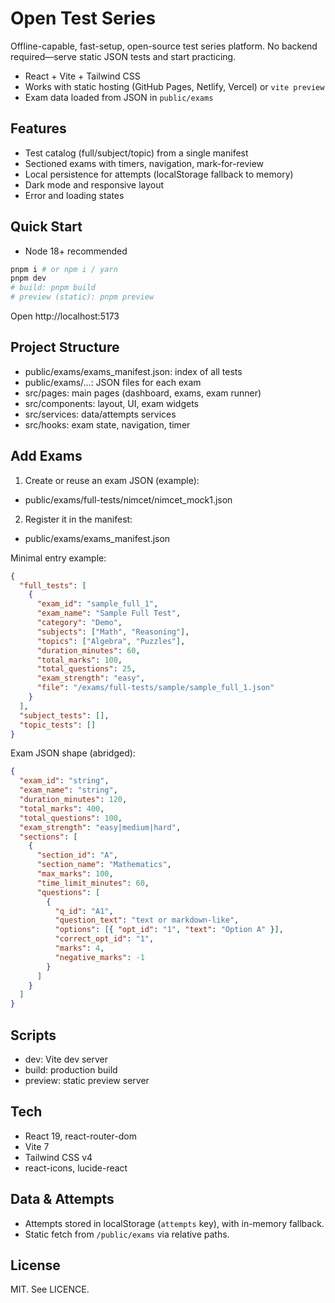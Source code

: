 # Open Test Series

Offline-capable, fast-setup, open-source test series platform. No backend required—serve static JSON tests and start practicing.

- React + Vite + Tailwind CSS
- Works with static hosting (GitHub Pages, Netlify, Vercel) or `vite preview`
- Exam data loaded from JSON in `public/exams`

## Features

- Test catalog (full/subject/topic) from a single manifest
- Sectioned exams with timers, navigation, mark-for-review
- Local persistence for attempts (localStorage fallback to memory)
- Dark mode and responsive layout
- Error and loading states

## Quick Start

- Node 18+ recommended

```bash
pnpm i # or npm i / yarn
pnpm dev
# build: pnpm build
# preview (static): pnpm preview
```

Open http://localhost:5173

## Project Structure

- public/exams/exams_manifest.json: index of all tests
- public/exams/...: JSON files for each exam
- src/pages: main pages (dashboard, exams, exam runner)
- src/components: layout, UI, exam widgets
- src/services: data/attempts services
- src/hooks: exam state, navigation, timer

## Add Exams

1) Create or reuse an exam JSON (example):
- public/exams/full-tests/nimcet/nimcet_mock1.json

2) Register it in the manifest:
- public/exams/exams_manifest.json

Minimal entry example:

```json
{
  "full_tests": [
    {
      "exam_id": "sample_full_1",
      "exam_name": "Sample Full Test",
      "category": "Demo",
      "subjects": ["Math", "Reasoning"],
      "topics": ["Algebra", "Puzzles"],
      "duration_minutes": 60,
      "total_marks": 100,
      "total_questions": 25,
      "exam_strength": "easy",
      "file": "/exams/full-tests/sample/sample_full_1.json"
    }
  ],
  "subject_tests": [],
  "topic_tests": []
}
```

Exam JSON shape (abridged):

```json
{
  "exam_id": "string",
  "exam_name": "string",
  "duration_minutes": 120,
  "total_marks": 400,
  "total_questions": 100,
  "exam_strength": "easy|medium|hard",
  "sections": [
    {
      "section_id": "A",
      "section_name": "Mathematics",
      "max_marks": 100,
      "time_limit_minutes": 60,
      "questions": [
        {
          "q_id": "A1",
          "question_text": "text or markdown-like",
          "options": [{ "opt_id": "1", "text": "Option A" }],
          "correct_opt_id": "1",
          "marks": 4,
          "negative_marks": -1
        }
      ]
    }
  ]
}
```

## Scripts

- dev: Vite dev server
- build: production build
- preview: static preview server

## Tech

- React 19, react-router-dom
- Vite 7
- Tailwind CSS v4
- react-icons, lucide-react

## Data & Attempts

- Attempts stored in localStorage (`attempts` key), with in-memory fallback.
- Static fetch from `/public/exams` via relative paths.

## License

MIT. See LICENCE.